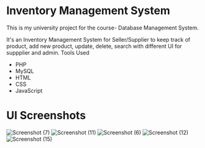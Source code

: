 # Inventory Management System
This is my university project for the course- Database Management System.

It's an Inventory Management System for Seller/Supplier to keep track of product, add new product, update, delete, search with different UI for suppplier and admin.
Tools Used
* PHP
* MySQL
* HTML
* CSS
* JavaScript



# UI Screenshots

![Screenshot (7)](https://user-images.githubusercontent.com/87283264/136849577-4d499e5d-ba0b-412e-8484-e4196ef52e56.png)
![Screenshot (11)](https://user-images.githubusercontent.com/87283264/136849614-679a0157-2121-44e6-948b-8911ede37c00.png)
![Screenshot (6)](https://user-images.githubusercontent.com/87283264/136849639-4552907d-dc23-44c4-85cb-86f6ba2621ba.png)
![Screenshot (12)](https://user-images.githubusercontent.com/87283264/136849665-a72aec18-c04a-4e15-8fa3-c047a92e8fc3.png)
![Screenshot (15)](https://user-images.githubusercontent.com/87283264/136849690-b4440601-6c41-447a-b30d-0a05ebe0112d.png)
